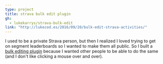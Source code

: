 ```yaml
---
type: project
title: strava bulk edit plugin
gh:
  - lukekarrys/strava-bulk-edit
link: "http://lukecod.es/2016/09/20/bulk-edit-strava-activities/"
---
```


I used to be a private Strava person, but then I realized I loved trying to get on segment leaderboards so I wanted to make them all public. So I built a [bulk editing plugin](http://lukecod.es/2016/09/20/bulk-edit-strava-activities/) because I wanted other people to be able to do the same (and I don't like clicking a mouse over and over).
